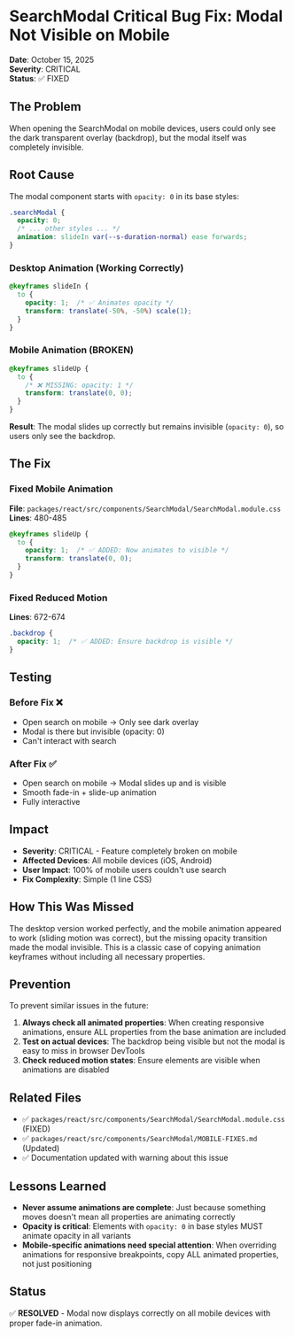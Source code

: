 # SearchModal Critical Bug Fix: Modal Not Visible on Mobile

**Date**: October 15, 2025  
**Severity**: CRITICAL  
**Status**: ✅ FIXED

## The Problem

When opening the SearchModal on mobile devices, users could only see the dark transparent overlay (backdrop), but the modal itself was completely invisible.

## Root Cause

The modal component starts with `opacity: 0` in its base styles:

```css
.searchModal {
  opacity: 0;
  /* ... other styles ... */
  animation: slideIn var(--s-duration-normal) ease forwards;
}
```

### Desktop Animation (Working Correctly)

```css
@keyframes slideIn {
  to {
    opacity: 1;  /* ✅ Animates opacity */
    transform: translate(-50%, -50%) scale(1);
  }
}
```

### Mobile Animation (BROKEN)

```css
@keyframes slideUp {
  to {
    /* ❌ MISSING: opacity: 1 */
    transform: translate(0, 0);
  }
}
```

**Result**: The modal slides up correctly but remains invisible (`opacity: 0`), so users only see the backdrop.

## The Fix

### Fixed Mobile Animation

**File**: `packages/react/src/components/SearchModal/SearchModal.module.css`  
**Lines**: 480-485

```css
@keyframes slideUp {
  to {
    opacity: 1;  /* ✅ ADDED: Now animates to visible */
    transform: translate(0, 0);
  }
}
```

### Fixed Reduced Motion

**Lines**: 672-674

```css
.backdrop {
  opacity: 1;  /* ✅ ADDED: Ensure backdrop is visible */
}
```

## Testing

### Before Fix ❌

- Open search on mobile → Only see dark overlay
- Modal is there but invisible (opacity: 0)
- Can't interact with search

### After Fix ✅

- Open search on mobile → Modal slides up and is visible
- Smooth fade-in + slide-up animation
- Fully interactive

## Impact

- **Severity**: CRITICAL - Feature completely broken on mobile
- **Affected Devices**: All mobile devices (iOS, Android)
- **User Impact**: 100% of mobile users couldn't use search
- **Fix Complexity**: Simple (1 line CSS)

## How This Was Missed

The desktop version worked perfectly, and the mobile animation appeared to work (sliding motion was correct), but the missing opacity transition made the modal invisible. This is a classic case of copying animation keyframes without including all necessary properties.

## Prevention

To prevent similar issues in the future:

1. **Always check all animated properties**: When creating responsive animations, ensure ALL properties from the base animation are included
2. **Test on actual devices**: The backdrop being visible but not the modal is easy to miss in browser DevTools
3. **Check reduced motion states**: Ensure elements are visible when animations are disabled

## Related Files

- ✅ `packages/react/src/components/SearchModal/SearchModal.module.css` (FIXED)
- ✅ `packages/react/src/components/SearchModal/MOBILE-FIXES.md` (Updated)
- ✅ Documentation updated with warning about this issue

## Lessons Learned

- **Never assume animations are complete**: Just because something moves doesn't mean all properties are animating correctly
- **Opacity is critical**: Elements with `opacity: 0` in base styles MUST animate opacity in all variants
- **Mobile-specific animations need special attention**: When overriding animations for responsive breakpoints, copy ALL animated properties, not just positioning

## Status

✅ **RESOLVED** - Modal now displays correctly on all mobile devices with proper fade-in animation.
